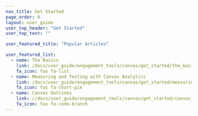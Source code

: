 ```yaml
---
nav_title: Get Started
page_order: 0
layout: user_guide
user_top_header: "Get Started"
user_top_text: ""

user_featured_title: "Popular Articles"

user_featured_list:
  - name: The Basics
    link: /docs/user_guide/engagement_tools/canvas/get_started/the_basics/
    fa_icon: fas fa-list
  - name: Measuring and Testing with Canvas Analytics
    link: /docs/user_guide/engagement_tools/canvas/get_started/measuring_and_testing_with_canvas_analytics/
    fa_icon: fas fa-chart-pie
  - name: Canvas Outlines
    link: //docs/user_guide/engagement_tools/canvas/get_started/canvas_outlines/
    fa_icon: fas fa-code-branch
---
```

